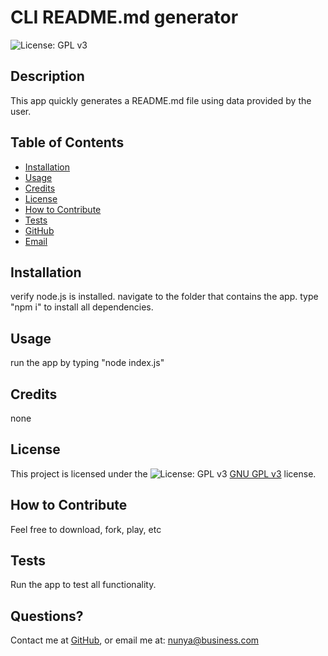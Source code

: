 # CLI README.md generator
  ![License: GPL v3](https://img.shields.io/badge/License-GPL%20v3-blue.svg)

  ## Description
  This app quickly generates a README.md file using data provided by the user.

  ## Table of Contents
  - [Installation](#installation)
  - [Usage](#usage)
  - [Credits](#credits)
  - [License](#license)
  - [How to Contribute](#how-to-contribute)
  - [Tests](#tests)
  - [GitHub](#github)
  - [Email](#email)

  ## Installation
  verify node.js is installed. navigate to the folder that contains the app. type "npm i" to install all dependencies.

  ## Usage
  run the app by typing "node index.js"

  ## Credits
  none

  ## License
  This project is licensed under the ![License: GPL v3](https://img.shields.io/badge/License-GPL%20v3-blue.svg) [GNU GPL v3](https://www.gnu.org/licenses/gpl-3.0) license.

  ## How to Contribute
  Feel free to download, fork, play, etc

  ## Tests
  Run the app to test all functionality.

  ## Questions? 
  Contact me at
  [GitHub](https://github.com/k3strl), or email me at: <nunya@business.com>